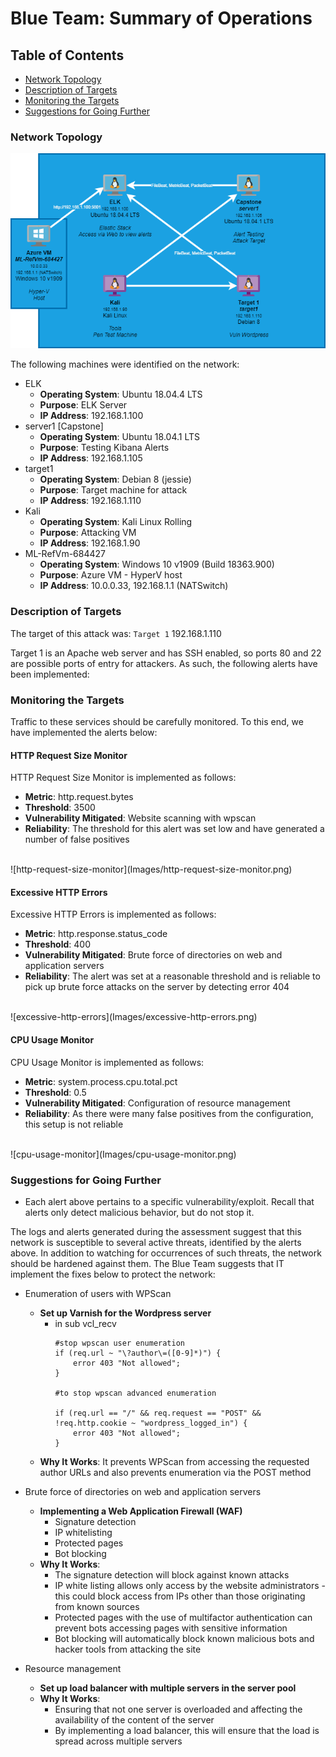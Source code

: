# Blue Team: Summary of Operations

## Table of Contents
- [Network Topology](#network-topology)
- [Description of Targets](#description-of-targets)
- [Monitoring the Targets](#monitoring-of-targets)
- [Suggestions for Going Further](#suggestion-for-going-further)


### Network Topology
![network diagram](Images/networkdiagram.png)

The following machines were identified on the network:
- ELK
  - **Operating System**: Ubuntu 18.04.4 LTS
  - **Purpose**: ELK Server
  - **IP Address**: 192.168.1.100
- server1 [Capstone]
  - **Operating System**: Ubuntu 18.04.1 LTS
  - **Purpose**: Testing Kibana Alerts
  - **IP Address**: 192.168.1.105
- target1
  - **Operating System**: Debian 8 (jessie)
  - **Purpose**: Target machine for attack
  - **IP Address**: 192.168.1.110
- Kali
  - **Operating System**: Kali Linux Rolling
  - **Purpose**: Attacking VM
  - **IP Address**: 192.168.1.90
- ML-RefVm-684427
  - **Operating System**: Windows 10 v1909 (Build 18363.900)
  - **Purpose**: Azure VM - HyperV host
  - **IP Address**: 10.0.0.33, 192.168.1.1 (NATSwitch)


### Description of Targets
The target of this attack was: `Target 1` 192.168.1.110

Target 1 is an Apache web server and has SSH enabled, so ports 80 and 22 are possible ports of entry for attackers. As such, the following alerts have been implemented:

### Monitoring the Targets

Traffic to these services should be carefully monitored. To this end, we have implemented the alerts below:

#### HTTP Request Size Monitor
HTTP Request Size Monitor is implemented as follows:
  - **Metric**: http.request.bytes
  - **Threshold**: 3500
  - **Vulnerability Mitigated**: Website scanning with wpscan
  - **Reliability**: The threshold for this alert was set low and have generated a number of false positives
  <br>
  ![http-request-size-monitor](Images/http-request-size-monitor.png)

#### Excessive HTTP Errors
Excessive HTTP Errors is implemented as follows:
  - **Metric**: http.response.status_code
  - **Threshold**: 400
  - **Vulnerability Mitigated**: Brute force of directories on web and application servers
  - **Reliability**: The alert was set at a reasonable threshold and is reliable to pick up brute force attacks on the server by detecting error 404
  <br>
  ![excessive-http-errors](Images/excessive-http-errors.png)

#### CPU Usage Monitor
CPU Usage Monitor is implemented as follows:
  - **Metric**: system.process.cpu.total.pct
  - **Threshold**: 0.5
  - **Vulnerability Mitigated**: Configuration of resource management 
  - **Reliability**: As there were many false positives from the configuration, this setup is not reliable
  <br>
  ![cpu-usage-monitor](Images/cpu-usage-monitor.png)

### Suggestions for Going Further
- Each alert above pertains to a specific vulnerability/exploit. Recall that alerts only detect malicious behavior, but do not stop it.

The logs and alerts generated during the assessment suggest that this network is susceptible to several active threats, identified by the alerts above. In addition to watching for occurrences of such threats, the network should be hardened against them. The Blue Team suggests that IT implement the fixes below to protect the network:
- Enumeration of users with WPScan
  - **Set up Varnish for the Wordpress server**
    - in sub vcl_recv
      ```
      #stop wpscan user enumeration
      if (req.url ~ "\?author\=([0-9]*)") {
          error 403 "Not allowed";
      }

      #to stop wpscan advanced enumeration

      if (req.url == "/" && req.request == "POST" && !req.http.cookie ~ "wordpress_logged_in") {
          error 403 "Not allowed";
      }
      ```
  - **Why It Works**: It prevents WPScan from accessing the requested author URLs and also prevents enumeration via the POST method

- Brute force of directories on web and application servers
  - **Implementing a Web Application Firewall (WAF)**
    - Signature detection
    - IP whitelisting
    - Protected pages
    - Bot blocking
  - **Why It Works**: 
    - The signature detection will block against known attacks
    - IP white listing allows only access by the website administrators - this could block access from IPs other than those originating from known sources
    - Protected pages with the use of multifactor authentication can prevent bots accessing pages with sensitive information
    - Bot blocking will automatically block known malicious bots and hacker tools from attacking the site

- Resource management 
  - **Set up load balancer with multiple servers in the server pool**
  - **Why It Works**: 
    - Ensuring that not one server is overloaded and affecting the availability of the content of the server
    - By implementing a load balancer, this will ensure that the load is spread across multiple servers